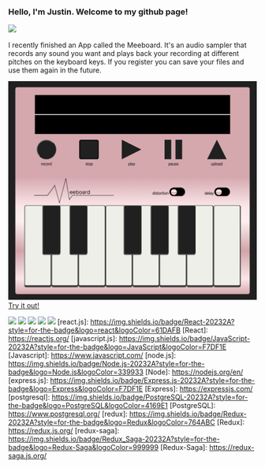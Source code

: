 ### Hello, I'm Justin. Welcome to my github page!

<a target="_blank" href="https://www.linkedin.com/in/justin-lawson-732298281/"><img src="https://img.shields.io/badge/LinkedIn-20232A?style=for-the-badge&logo=linkedin"></img></a>


I recently finished an App called the Meeboard. It's an audio sampler that records any sound you want and plays back your recording at different pitches on the keyboard keys. If you register you can save your files and use them again in the future.

<img src="./images/meeboard.png">
<a href = "https://fast-oasis-59176-b290032bbf92.herokuapp.com/#/user">Try it out!</a>


<img src="https://img.shields.io/badge/JavaScript-20232A?style=for-the-badge&logo=JavaScript&logoColor=F7DF1E"></img>
<img src="https://img.shields.io/badge/JavaScript-20232A?style=for-the-badge&logo=JavaScript&logoColor=F7DF1E"></img>
<img src="https://img.shields.io/badge/Node.js-20232A?style=for-the-badge&logo=Node.js&logoColor=339933"></img>
<img src="https://img.shields.io/badge/PostgreSQL-20232A?style=for-the-badge&logo=PostgreSQL&logoColor=4169E1"></img>
<img src="https://img.shields.io/badge/Redux_Saga-20232A?style=for-the-badge&logo=Redux-Saga&logoColor=999999"></img>
[react.js]: https://img.shields.io/badge/React-20232A?style=for-the-badge&logo=react&logoColor=61DAFB
[React]: https://reactjs.org/
[javascript.js]: https://img.shields.io/badge/JavaScript-20232A?style=for-the-badge&logo=JavaScript&logoColor=F7DF1E
[Javascript]: https://www.javascript.com/
[node.js]: https://img.shields.io/badge/Node.js-20232A?style=for-the-badge&logo=Node.js&logoColor=339933
[Node]: https://nodejs.org/en/
[express.js]: https://img.shields.io/badge/Express.js-20232A?style=for-the-badge&logo=Express&logoColor=F7DF1E
[Express]: https://expressjs.com/
[postgresql]: https://img.shields.io/badge/PostgreSQL-20232A?style=for-the-badge&logo=PostgreSQL&logoColor=4169E1
[PostgreSQL]: https://www.postgresql.org/
[redux]: https://img.shields.io/badge/Redux-20232A?style=for-the-badge&logo=Redux&logoColor=764ABC
[Redux]: https://redux.js.org/
[redux-saga]: https://img.shields.io/badge/Redux_Saga-20232A?style=for-the-badge&logo=Redux-Saga&logoColor=999999
[Redux-Saga]: https://redux-saga.js.org/
